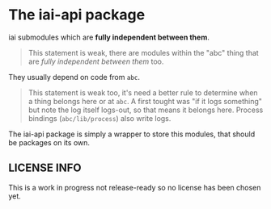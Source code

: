 # The iai-api package

iai submodules which are **fully independent between them**.

> This statement is weak, there are modules within the "abc" thing that
> are _fully independent between them_ too.

They usually depend on code from `abc`.

> This statement is weak too, it's need a better rule to determine when a thing
> belongs here or at `abc`. A first tought was "if it logs something" but note
> the log itself logs-out, so that means it belongs here. Process bindings
> (`abc/lib/process`) also write logs.

The iai-api package is simply a wrapper to store this modules, that should
be packages on its own.

## LICENSE INFO

This is a work in progress not release-ready so no license has been chosen yet.
